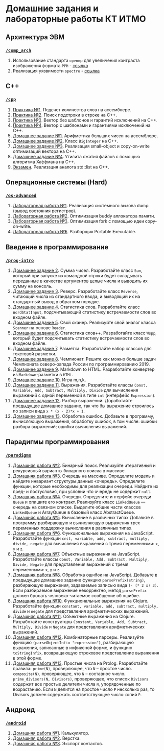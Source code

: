 # Домашние задания и лабораторные работы КТ ИТМО

## Архитектура ЭВМ 
### [`/comp_arch`](https://github.com/dimkolya/ct_itmo/tree/main/comp_arch)
1. Использование стандарта `openmp` для увеличения контраста изображения формата `PPM` - [ссылка](https://github.com/dimkolya/ct_itmo/tree/main/comp_arch/openmp)
2. Реализация уязвимости `spectre` - [ссылка](https://github.com/dimkolya/ct_itmo/tree/main/comp_arch/spectre)

## C++
### [`/cpp`](https://github.com/dimkolya/ct_itmo/tree/main/cpp)
1. [Практика №1](https://github.com/dimkolya/ct_itmo/tree/main/cpp/wordcount-dimkolya-master). Подсчет количества слов на ассемблере.
2. [Практика №2](https://github.com/dimkolya/ct_itmo/tree/main/cpp/substr-dimkolya-master). Поиск подстроки в строке на C++.
3. [Практика №3](https://github.com/dimkolya/ct_itmo/tree/main/cpp/dummy-vector-dimkolya-master). Вектор без шаблонов и гарантий исключений на C++.
4. [Практика №4](https://github.com/dimkolya/ct_itmo/tree/main/cpp/vector-dimkolya-master). Вектор с шаблонами и гарантиями исключений на C++.
5. [Домашнее задание №1](https://github.com/dimkolya/ct_itmo/tree/main/cpp/asm-dimkolya-master). Арифметика больших чисел на ассемблере.
6. [Домашнее задание №2](https://github.com/dimkolya/ct_itmo/tree/main/cpp/bigint-dimkolya-master). Класс `BigInteger` на C++.
7. [Домашнее задание №3](https://github.com/dimkolya/ct_itmo/tree/main/cpp/socow-vector-dimkolya-master). Реализация small-object и copy-on-write оптимизаций вектора на C++.
8. [Домашнее задание №4](https://github.com/dimkolya/ct_itmo/tree/main/cpp/huffman-dimkolya-master). Утилита сжатия файлов с помощью алгоритма Хаффмана на C++.
9. [Экзамен](https://github.com/dimkolya/ct_itmo/tree/main/cpp/list-exam-dimkolya-master). Реализация аналога std::list на C++.

## Операционные системы (Hard)
### [`/os-advanced`](https://github.com/dimkolya/ct_itmo/tree/main/os-advanced)
1. [Лабораторная работа №1](https://github.com/dimkolya/ct_itmo/tree/main/os-advanced/os-2022-intro-dimkolya-master). Реализация системного вызова dump (вывод состояния регистров).
2. [Лабораторная работа №2](https://github.com/dimkolya/ct_itmo/tree/main/os-advanced/os-2022-alloc-dimkolya-master). Оптимизация buddy аллокатора памяти.
3. [Лабораторная работа №3](https://github.com/dimkolya/ct_itmo/tree/main/os-advanced/os-2022-cow-dimkolya-master). Оптимизация fork с помощью идеи copy-on-write.
4. [Лабораторная работа №6](https://github.com/dimkolya/ct_itmo/tree/main/os-advanced/os-2022-pe-dimkolya-master). Разборщик Portable Executable.

## Введение в программирование
### [`/prog-intro`](https://github.com/dimkolya/ct_itmo/tree/main/prog-intro)
1. [Домашнее задание 2](https://github.com/dimkolya/ct_itmo/blob/main/prog-intro/java-solutions/SumBigIntegerHex.java). Сумма чисел. Разработайте класс `Sum`, который при запуске из командной строки будет складывать переданные в качестве аргументов целые числа и выводить их сумму на консоль.
2. [Домашнее задание 3](https://github.com/dimkolya/ct_itmo/blob/main/prog-intro/java-solutions/ReverseHexAbc2.java). Реверс. Разработайте класс `Reverse`, читающий числа из стандартного ввода, и выводящий их на стандартный вывод в обратном порядке.
3. [Домашнее задание 4](https://github.com/dimkolya/ct_itmo/blob/main/prog-intro/java-solutions/WordStatCount.java). Статистика слов. Разработайте класс `WordStatInput`, подсчитывающий статистику встречаемости слов во входном файле.
4. [Домашнее задание 5](https://github.com/dimkolya/ct_itmo/blob/main/prog-intro/java-solutions/MyScanner.java). Свой сканер. Реализуйте свой аналог класса `Scanner` на основе `Reader`.
5. [Домашнее задание 6](https://github.com/dimkolya/ct_itmo/blob/main/prog-intro/java-solutions/WsppSortedSecondG.java). Статистика слов++. Разработайте класс `Wspp`, который будет подсчитывать статистику встречаемости слов во входном файле.
6. [Домашнее задание 7](https://github.com/dimkolya/ct_itmo/tree/main/prog-intro/java-solutions/markup). Разметка. Разработайте набор классов для текстовой разметки.
7. [Домашнее задание 8](https://github.com/dimkolya/ct_itmo/tree/main/prog-intro/qf-solutions). Чемпионат. Решите как можно больше задач Чемпионата северо-запада России по программированию 2019.
8. [Домашнее задание 9](https://github.com/dimkolya/ct_itmo/tree/main/prog-intro/java-solutions/md2html). Markdown to HTML. Разработайте конвертер из `Markdown`-разметки в `HTML`.
9. [Домашнее задание 10](https://github.com/dimkolya/ct_itmo/tree/main/prog-intro/java-solutions/game). Игра m,n,k.
10. [Домашнее задание 11](https://github.com/dimkolya/ct_itmo/tree/main/prog-intro/java-solutions/expression). Выражения. Разработайте классы `Const, Variable, Add, Subtract, Multiply, Divide` для вычисления выражений с одной переменной в типе `int` (интерфейс `Expression`).
11. [Домашнее задание 12](https://github.com/dimkolya/ct_itmo/tree/main/prog-intro/java-solutions/expression). Разбор выражений. Доработайте предыдущее домашнее задание, так что бы выражение строилось по записи вида `x * (x - 2)*x + 1`.
12. [Домашнее задание 13](https://github.com/dimkolya/ct_itmo/tree/main/prog-intro/java-solutions/expression). Обработка ошибок. Добавьте в программу, вычисляющую выражения, обработку ошибок, в том числе: ошибки разбора выражений; ошибки вычисления выражений.

## Парадигмы программирования
### [`/paradigms`](https://github.com/dimkolya/ct_itmo/tree/main/paradigms)
1. [Домашняя работа №2](https://github.com/dimkolya/ct_itmo/tree/main/paradigms/java-solutions/search). Бинарный поиск. Реализуйте итеративный и рекурсивный варианты бинарного поиска в массиве.
2. [Домашняя работа №3](https://github.com/dimkolya/ct_itmo/tree/main/paradigms/java-solutions/queue). Очередь на массиве. Определите модель и найдите инвариант структуры данных «очередь». Определите функции, которые необходимы для реализации очереди. Найдите их пред- и постусловия, при условии что очередь не содержит `null`.
3. [Домашняя работа №4](https://github.com/dimkolya/ct_itmo/tree/main/paradigms/java-solutions/queue). Очереди. Определите интерфейс очереди `Queue` и опишите его контракт. Реализуйте класс `LinkedQueue` — очередь на связном списке. Выделите общие части классов `LinkedQueue` и ArrayQueue в базовый класс AbstractQueue.
4. [Домашняя работа №5](https://github.com/dimkolya/ct_itmo/tree/main/paradigms/java-solutions/expression). Вычисление в различных типах
Добавьте в программу разбирающую и вычисляющую выражения трех переменных поддержку вычисления в различных типах.
5. [Домашняя работа №6](https://github.com/dimkolya/ct_itmo/blob/main/paradigms/javascript-solutions/functionalExpression.js). Функциональные выражения на JavaScript. Разработайте функции `cnst, variable, add, subtract, multiply, divide, negate` для вычисления выражений с тремя переменными: `x`, `y` и `z`.
6. [Домашняя работа №7](https://github.com/dimkolya/ct_itmo/blob/main/paradigms/javascript-solutions/objectExpression.js). Объектные выражения на JavaScript. Разработайте классы `Const, Variable, Add, Subtract, Multiply, Divide, Negate` для представления выражений с тремя переменными: `x`, `y` и `z`.
7. [Домашняя работа №8](https://github.com/dimkolya/ct_itmo/blob/main/paradigms/javascript-solutions/objectExpression.js). Обработка ошибок на JavaScript. Добавьте в предыдущее домашнее задание функцию `parsePrefix(string)`, разбирающую выражения, задаваемые записью вида `(- (* 2 x) 3)`. Если разбираемое выражение некорректно, метод `parsePrefix` должен бросать человеко-читаемое сообщение об ошибке.
8. [Домашняя работа №10](https://github.com/dimkolya/ct_itmo/blob/main/paradigms/clojure-solutions/expression.clj). Функциональные выражения на Clojure. Разработайте функции `constant, variable, add, subtract, multiply, divide` и `negate` для представления арифметических выражений.
9. [Домашняя работа №11](https://github.com/dimkolya/ct_itmo/blob/main/paradigms/clojure-solutions/expression.clj). Объектные выражения на Clojure. Разработайте конструкторы `Constant, Variable, Add, Subtract, Multiply, Divide` и `Negate` для представления арифметических выражений.
10. [Домашняя работа №12](https://github.com/dimkolya/ct_itmo/blob/main/paradigms/clojure-solutions/parser.clj). Комбинаторные парсеры. Реализуйте функцию `(parseObjectInfix "expression")`, разбирающую выражения, записанные в инфиксной форме, и функцию `toStringInfix`, возвращающую строковое представление выражения в этой форме. 
11. [Домашняя работа №13](https://github.com/dimkolya/ct_itmo/blob/main/paradigms/prolog-solutions/primes.pl). Простые числа на Prolog. Разработайте правила: `prime(N)`, проверяющее, что `N` – простое число. `composite(N)`, проверяющее, что `N` – составное число. `prime_divisors(N, Divisors)`, проверяющее, что список `Divisors` содержит все простые делители числа `N`, упорядоченные по возрастанию. Если `N` делится на простое число `P` несколько раз, то Divisors должен содержать соответствующее число копий `P`.

## Андроид
### [`/android`](https://github.com/dimkolya/ct_itmo/tree/main/android)
1. [Домашняя работа №1](https://github.com/dimkolya/ct_itmo/tree/main/android/hw1-calculator-dimkolya). Калькулятор.
2. [Домашняя работа №2](https://github.com/dimkolya/ct_itmo/tree/main/android/hw2-simple-xml-dimkolya). Верстка.
3. [Домашняя работа №3](https://github.com/dimkolya/ct_itmo/tree/main/android/hw3-contacts-dimkolya). Экспорт контактов.

